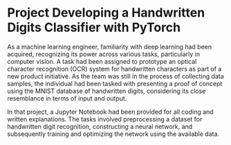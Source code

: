 # Project Developing a Handwritten Digits Classifier with PyTorch
As a machine learning engineer, familiarity with deep learning had been acquired, recognizing its power across various tasks, particularly in computer vision. A task had been assigned to prototype an optical character recognition (OCR) system for handwritten characters as part of a new product initiative. As the team was still in the process of collecting data samples, the individual had been tasked with presenting a proof of concept using the MNIST database of handwritten digits, considering its close resemblance in terms of input and output.

In that project, a Jupyter Notebook had been provided for all coding and written explanations. The tasks involved preprocessing a dataset for handwritten digit recognition, constructing a neural network, and subsequently training and optimizing the network using the available data.
